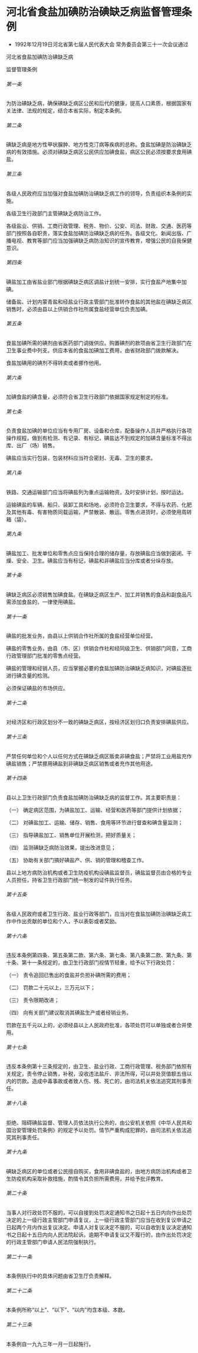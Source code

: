 # 河北省食盐加碘防治碘缺乏病监督管理条例

- 1992年12月19日河北省第七届人民代表大会
  常务委员会第三十一次会议通过

<!-- INFO END -->

河北省食盐加碘防治碘缺乏病

监督管理条例

###### 第一条

为防治碘缺乏病，确保碘缺乏病区公民和后代的健康，提高人口素质，根据国家有关法律、法规的规定，结合本省实际，制定本条例。

###### 第二条

碘缺乏病是地方性甲状腺肿、地方性克汀病等疾病的总称。食盐加碘是防治碘缺乏病的有效措施。必须对碘缺乏病区公民供应加碘食盐，病区公民必须按要求食用碘盐。

###### 第三条

各级人民政府应当加强对食盐加碘防治碘缺乏病工作的领导，负责组织本条例的实施。

各级卫生行政部门主管碘缺乏病防治工作。

各级盐业、供销、工商行政管理、税务、物价、公安、司法、财政、交通、医药等部门按照各自职责，落实食盐加碘防治碘缺乏病的任务。各级文化、新闻出版、广播电视、教育等部门应当加强碘缺乏病防治知识的宣传教育，增强公民的自我保健意识。

###### 第四条

碘盐加工由省盐业部门根据碘缺乏病区调盐计划统一安排，实行食盐产地集中加碘。

储备盐、计划内蒙青盐和经盐业行政主管部门批准转作食盐的其他盐在碘缺乏病区销售时，必须由县以上供销合作社所属食盐经营单位负责加碘。

###### 第五条

食盐加碘所需的碘剂由省医药部门调拨供应。购置碘剂的款项由省卫生行政部门在卫生事业费中列支。供应本省的食盐加碘加工费用，由省财政部门拨款解决。

食盐加碘用的碘剂不得转卖或者挪作他用。

###### 第六条

加碘食盐的碘含量，必须符合省卫生行政部门依据国家规定制定的标准。

###### 第七条

负责食盐加碘的单位应当有专用厂房、设备和仓库，配备操作人员并严格执行各项操作规程，做到有检测、有记录、有标记，碘盐达不到规定的加碘含量标准不得出库、出厂（场）销售。

碘盐应当实行包装，包装材料应当符合密封、无毒、卫生的要求。

###### 第八条

铁路、交通运输部门应当将碘盐列为重点运输物资，及时安排计划，按时运达。

运输碘盐的车辆、船只、装卸工具和场地，必须符合卫生要求，不得与农药、化肥及其他有毒、有害物质同载运输，严禁散装、散运。零售点进货时，必须使用周转箱（袋）。

###### 第九条

碘盐加工、批发单位和零售点应当保持合理的储存量，存放碘盐应当做到密闭、干燥、安全、卫生。碘盐应当有标记，碘盐和非碘盐应当分库或者分垛存放。

###### 第十条

碘缺乏病区必须销售加碘食盐。在碘缺乏病区生产、加工并销售的食品和副食品凡需添加食盐的，一律使用碘盐。

###### 第十一条

碘盐的批发业务，由县以上供销合作社所属的食盐经营单位经营。

碘盐的零售业务，由县（市、区）供销合作社和经同级卫生、供销部门同意，工商行政管理部门批准的零售点经营。

碘盐的管理和经销人员，应当掌握必要的食盐加碘防治碘缺乏病知识，对碘盐逐批进行碘含量的检测。

必须保证碘盐的市场供应。

###### 第十二条

对经济区和行政区划分不一致的碘缺乏病区，按经济区划归口负责安排碘盐供应。

###### 第十三条

严禁任何单位和个人以任何方式在碘缺乏病区贩卖非碘食盐；严禁将工业用盐充作碘盐销售；严禁挪用碘盐到非碘缺乏病区销售或者充作其他用途。

###### 第十四条

县以上卫生行政部门负责食盐加碘防治碘缺乏病的监督工作。其主要职责是：

（一） 确定病区范围，为碘盐加工、运输、经营和医药等部门提供计划依据；

（二） 对碘盐加工、运输、储存、销售、食用等环节进行督查和碘含量监测；

（三） 指导碘盐加工、销售单位开展检测，把好质量关；

（四） 监测碘缺乏病防治效果，提出改进意见；

（五） 协助有关部门搞好碘盐产、供、销的管理和稽查工作。

县以上地方病防治机构或者卫生防疫机构设碘盐监督员，碘盐监督员由合格的专业人员担任，持省卫生行政部门统一制发的证件执行任务。

###### 第十五条

各级人民政府或者卫生行政、盐业行政等部门，应当对在食盐加碘防治碘缺乏病工作中作出贡献的单位和个人，予以表彰或者奖励。

###### 第十六条

违反本条例第四条、第五条第二款、第六条、第七条、第八条第二款、第九条、第十条、第十一条规定的，由卫生行政部门视情节轻重，给予以下行政处罚：

（一） 责令追回已售出的食盐并负担补碘所需的费用；

（二） 罚款二十元以上，三万元以下；

（三） 责令限期改进；

（四） 向有关部门建议取消其碘盐生产或者经销业务。

罚款在五千元以上的，必须经县以上人民政府批准，各项处罚可以单独或者合并使用。

###### 第十七条

违反本条例第十三条规定的，由卫生、盐业行政、工商行政管理、税务部门依照有关规定，责令停止销售，补税，没收违法盐斤、非法所得，可以并处货值额五倍以内的罚款。造成中毒事故或者致人伤、残、死亡的，由司法机关依法追究其刑事责任。

###### 第十八条

拒绝、阻碍碘盐监督、管理人员依法执行公务的，由公安机关依照《中华人民共和国治安管理处罚条例》的规定予以处罚。情节严重构成犯罪的，由司法机关依法追究其刑事责任。

###### 第十九条

碘缺乏病区的单位或者公民擅自购买，食用非碘食盐的，由地方病防治机构或者卫生防疫机构采取补救措施，酌情令其负担所需费用，并给予批评教育。

###### 第二十条

当事人对行政处罚不服的，可以自接到处罚决定通知书之日起十五日内向作出处罚决定的上一级行政主管部门申请复议，上一级行政主管部门应当在收到复议申请之日起两个月内作出复议决定。申请人对复议决定不服的，可以自收到复议决定通知书之日起十五日内向人民法院起诉。逾期不申请复议又不履行的，由作出处罚决定的行政主管部门申请人民法院强制执行。

###### 第二十一条

本条例执行中的具体问题由省卫生厅负责解释。

###### 第二十二条

本条例所称“以上”、“以下”、“以内”均含本级、本数。

###### 第二十三条

本条例自一九九三年一月一日起施行。

